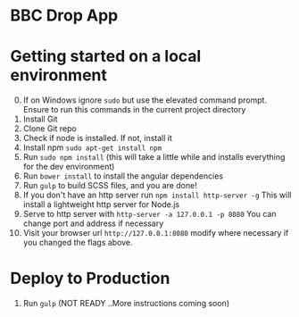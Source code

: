 # BBC Drop App

# Getting started on a local environment

0. If on Windows ignore `sudo` but use the elevated command prompt. Ensure to run this commands in the current project directory
1. Install Git
2. Clone Git repo
3. Check if node is installed. If not, install it
4. Install npm `sudo apt-get install npm`
5. Run `sudo npm install` (this will take a little while and installs everything for the dev environment)
6. Run `bower install` to install the angular dependencies
7. Run `gulp` to build SCSS files, and you are done!
8. If you don't have an http server run  `npm install http-server -g` This will install a lightweight http server for Node.js
9. Serve to http server with `http-server -a 127.0.0.1 -p 8080` You can change port and address if necessary
10. Visit your browser url `http://127.0.0.1:8080` modify where necessary if you changed the flags above.


# Deploy to Production

1. Run `gulp` (NOT READY ..More instructions coming soon)
